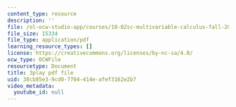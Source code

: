 ```yaml
---
content_type: resource
description: ''
file: /ol-ocw-studio-app/courses/18-02sc-multivariable-calculus-fall-2010/38cb85e39cd07784414eafef3162e2b7_p06QDsAPY4g.pdf
file_size: 15334
file_type: application/pdf
learning_resource_types: []
license: https://creativecommons.org/licenses/by-nc-sa/4.0/
ocw_type: OCWFile
resourcetype: Document
title: 3play pdf file
uid: 38cb85e3-9cd0-7784-414e-afef3162e2b7
video_metadata:
  youtube_id: null
---
```

